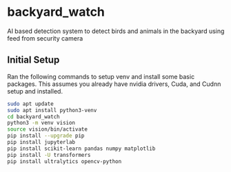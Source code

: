 # backyard_watch
AI based detection system to detect birds and animals in the backyard using feed from security camera


## Initial Setup  

Ran the following commands to setup venv and install some basic packages. This assumes you already have nvidia drivers, Cuda, and Cudnn setup and installed.

```sh 
sudo apt update 
sudo apt install python3-venv 
cd backyard_watch
python3 -m venv vision 
source vision/bin/activate 
pip install --upgrade pip
pip install jupyterlab 
pip install scikit-learn pandas numpy matplotlib 
pip install -U transformers
pip install ultralytics opencv-python  

```